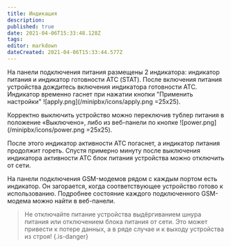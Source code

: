 ```yaml
---
title: Индикация
description: 
published: true
date: 2021-04-06T15:33:48.128Z
tags: 
editor: markdown
dateCreated: 2021-04-06T15:33:44.577Z
---
```


На панели подключения питания размещены 2 индикатора: индикатор питания и индикатор готовности АТС (STAT). После включения питания устройства дождитесь включения индикатора готовности АТС. Индикатор временно гаснет при нажатии кнопки "Применить настройки" ![apply.png](/minipbx/icons/apply.png =25x25).

Корректно выключить устройство можно переключив тублер питания в положение «Выключено», либо из веб-панели по кнопке ![power.png](/minipbx/icons/power.png =25x25).

После этого индикатор активности АТС погаснет, а индикатор питания продолжит гореть. Спустя примерно минуту после выключения индикатора активности АТС блок питания устройства можно отключить от сети.

На панели подключения GSM-модемов рядом с каждым портом есть индикатор. Он загорается, когда соответствующее устройство готово к использованию. Подробнее состояние каждого подключенного GSM-модема можно найти в веб-панели.

> Не отключайте питание устройства выдёргиванием шнура питания или отключением блока питания от сети. Это может привести к потере данных, а в ряде случае и к выходу устройства из строя!
{.is-danger}